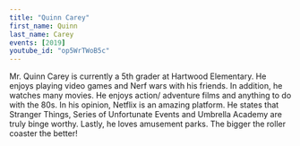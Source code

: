 ```yaml
---
title: "Quinn Carey"
first_name: Quinn
last_name: Carey
events: [2019]
youtube_id: "op5WrTWoB5c"
---
```


Mr. Quinn Carey is currently a 5th grader at Hartwood Elementary.  He enjoys playing video games and Nerf wars with his friends. In addition, he watches many movies. He enjoys action/ adventure films and anything to do with the 80s. In his opinion, Netflix is an amazing platform. He states that Stranger Things, Series of Unfortunate Events and Umbrella Academy are truly binge worthy. Lastly, he loves amusement parks. The bigger the roller coaster the better!
